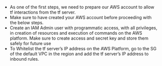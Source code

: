 <ul>
  <li> As one of the first steps, we need to prepare our AWS account to allow tf interactions from the tf server.</br>
  <li> Make sure to have created your AWS account before proceeding with the below steps.</br>
  <li> Create an IAM Admin user with programmatic access, with all privileges, in creation of resources and execution of commands on the AWS platform. Make sure to create access and secret key and store them safely for future use
  <li> To Whitelist the tf server’s IP address on the AWS Platform, go to the SG of the default VPC in the region and add the tf server’s IP address to inbound rules.</br>
</ul>
